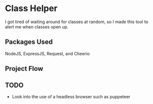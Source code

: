 # Class Helper

I got tired of waiting around for classes at random, so I made this tool to alert me when classes open up.

## Packages Used

NodeJS, ExpressJS, Request, and Cheerio

## Project Flow


## TODO
- Look into the use of a headless browser such as puppeteer
